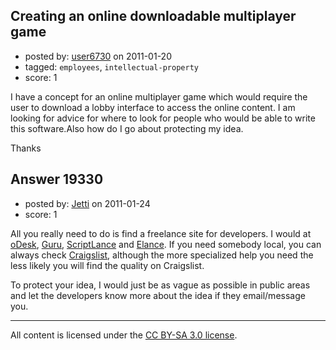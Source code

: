 ## Creating an online downloadable multiplayer game

- posted by: [user6730](https://stackexchange.com/users/-1/6730-user6730) on 2011-01-20
- tagged: `employees`, `intellectual-property`
- score: 1

I have a concept for an online multiplayer game which would require the user to download a lobby interface to access the online content. I am looking for advice for where to look for people who would be able to write this software.Also how do I go about protecting my idea.

Thanks


## Answer 19330

- posted by: [Jetti](https://stackexchange.com/users/-1/5405-jetti) on 2011-01-24
- score: 1

All you really need to do is find a freelance site for developers. I would at <a href="http://www.odesk.com">oDesk</a>, <a href="http://www.guru.com">Guru</a>, <a href="http://www.scriptlance.com">ScriptLance</a> and <a href="http://www.elance.com">Elance</a>. If you need somebody local, you can always check <a href="http://www.craigslist.org">Craigslist</a>, although the more specialized help you need the less likely you will find the quality on Craigslist. 

To protect your idea, I would just be as vague as possible in public areas and let the developers know more about the idea if they email/message you.



---

All content is licensed under the [CC BY-SA 3.0 license](https://creativecommons.org/licenses/by-sa/3.0/).
